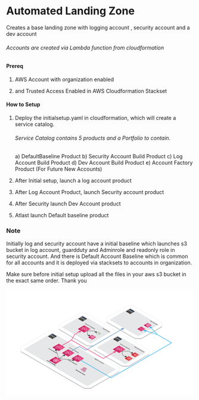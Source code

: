 
# Automated Landing Zone

Creates a base landing zone with logging account , security account and a dev account
###### Accounts are created via Lambda function from cloudformation 

#### Prereq

1. AWS Account with organization enabled

2. and Trusted Access Enabled in AWS Cloudformation Stackset 

#### How to Setup

1. Deploy the initialsetup.yaml in cloudformation, which will create a service catalog.
    
   ###### Service Catalog contains 5 products and a Portfolio to contain.
      a) DefaultBaseline Product
      b) Security Account Build Product
      c) Log Account Build Product
      d) Dev Account Build Product
      e) Account Factory Product (For Future New Accounts)


2. After Initial setup, launch a log account product 
3. After Log Account Product, launch Security account product
4. After Security launch Dev Account product
5. Atlast launch Default baseline product



### Note 

Initially log and security account have a initial baseline which launches s3 bucket in log account, guardduty and Adminrole and readonly role in security account.
And there is Default Account Baseline which is common for all accounts and it is deployed via stacksets to accounts in organization.

Make sure before initial setup upload all the files in your aws s3 bucket in the exact same order. Thank you


![Screemshot](landingzone.png)

 

